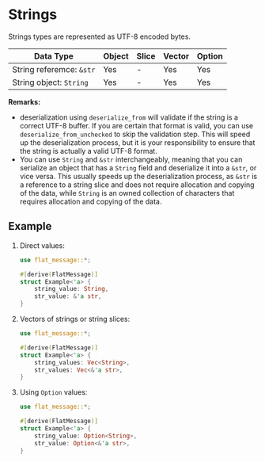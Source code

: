 # Strings

Strings types are represented as UTF-8 encoded bytes.

| Data Type                | Object | Slice | Vector | Option |
| ------------------------ | ------ | ----- | ------ | ------ |
| String referemce: `&str` | Yes    | -     | Yes    | Yes    |
| String object: `String`  | Yes    | -     | Yes    | Yes    |


**Remarks:**
- deserialization using `deserialize_from` will validate if the string is a correct UTF-8 buffer. If you are certain that format is valid, you can use `deserialize_from_unchecked` to skip the validation step. This will speed up the deserialization process, but it is your responsibility to ensure that the string is actually a valid UTF-8 format.
- You can use `String` and `&str` interchangeably, meaning that you can serialize an object that has a `String` field and deserialize it into a `&str`, or vice versa. This usually speeds up the deserialization process, as `&str` is a reference to a string slice and does not require allocation and copying of the data, while `String` is an owned collection of characters that requires allocation and copying of the data.

## Example

1. Direct values:
    ```rust
    use flat_message::*;

    #[derive(FlatMessage)]
    struct Example<'a> {
        string_value: String,
        str_value: &'a str,
    }
    ```

2. Vectors of strings or string slices:
    ```rust
    use flat_message::*;

    #[derive(FlatMessage)]
    struct Example<'a> {
        string_values: Vec<String>,
        str_values: Vec<&'a str>,
    }
    ```

3. Using `Option` values:
    ```rust
    use flat_message::*;

    #[derive(FlatMessage)]
    struct Example<'a> {
        string_value: Option<String>,
        str_value: Option<&'a str>,
    }
    ```